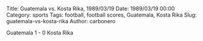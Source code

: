 Title: Guatemala vs. Kosta Rika, 1989/03/19
Date: 1989/03/19 00:00
Category: sports
Tags: football, football scores, Guatemala, Kosta Rika
Slug: guatemala-vs-kosta-rika
Author: carbonero


Guatemala 1 - 0 Kosta Rika
